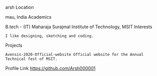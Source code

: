 arsh
Location

mau, India
Academics

B.tech - (IT) Maharaja Surajmal Institute of Technology, MSIT
Interests

    I like designing, sketching and coding.

Projects

    Avensis-2020-Official-website Official website for the Annual Technical fest of MSIT.

Profile Link
https://github.com/Arsh000001

